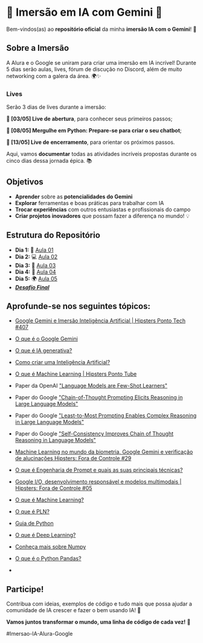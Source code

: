 # 🌟 Imersão em IA com Gemini 🌟

Bem-vindos(as) ao **repositório oficial** da minha **imersão IA com o Gemini**! 🚀

## Sobre a Imersão
A Alura e o Google se uniram para criar uma imersão em IA incrível! Durante 5 dias serão aulas, lives, fórum de discução no Discord, além de muito networking com a galera da área. 🌍✨

### Lives
Serão 3 dias de lives durante a imersão:

**🎥 [03/05] Live de abertura**, para conhecer seus primeiros passos;

**🎥 [08/05] Mergulhe em Python: Prepare-se para criar o seu chatbot**;

**🎥 [13/05] Live de encerramento**, para orientar os próximos passos.


Aqui, vamos **documentar** todas as atividades incríveis propostas durante os cinco dias dessa jornada épica. 📚

## Objetivos
- **Aprender** sobre as **potencialidades do Gemini**
- **Explorar** ferramentas e boas práticas para trabalhar com IA
- **Trocar experiências** com outros entusiastas e profissionais do campo
- **Criar projetos inovadores** que possam fazer a diferença no mundo! 💡

## Estrutura do Repositório
- **Dia 1:** 🧠 [Aula 01](https://www.youtube.com/watch?v=1TQp_g2ScGg)
- **Dia 2:** 💻 [Aula 02](https://www.youtube.com/watch?v=U0U78uwGtLQ)
- **Dia 3:** 🤖 [Aula 03](https://www.youtube.com/watch?v=kk236Kcm_p4)
- **Dia 4:** 🚀 [Aula 04](https://www.youtube.com/watch?v=iwt4bOIHy7s)
- **Dia 5:** 🌍 [Aula 05](https://www.youtube.com/watch?v=Ih64Ad5eots)
- [***Desafio Final***](https://github.com/niltonfelipe/elo_coletivo)
  
## Aprofunde-se nos seguintes tópicos:

- [Google Gemini e Imersão Inteligência Artificial | Hipsters Ponto Tech #407](https://www.hipsters.tech/google-gemini-e-imersao-inteligencia-artificial-hipsters-ponto-tech-407/)
- [O que é o Google Gemini](https://www.alura.com.br/artigos/google-gemini)
- [O que é IA generativa?](https://www.alura.com.br/artigos/inteligencia-artificial-ia-generativa-chatgpt-gpt-midjourney)
- [Como criar uma Inteligência Artificial?](https://www.alura.com.br/artigos/como-criar-inteligencia-artificial-ia)
- [O que é Machine Learning | Hipsters Ponto Tube](https://www.youtube.com/watch?v=Iuz_jc96bQk)
- Paper da OpenAI ["Language Models are Few-Shot Learners"](https://arxiv.org/abs/2005.14165)
- Paper do Google ["Chain-of-Thought Prompting Elicits Reasoning in Large Language Models"](https://arxiv.org/abs/2201.11903)
- Paper do Google ["Least-to-Most Prompting Enables Complex Reasoning in Large Language Models"](https://arxiv.org/abs/2205.10625)
- Paper do Google ["Self-Consistency Improves Chain of Thought Reasoning in Language Models"](https://arxiv.org/abs/2203.11171)
- [Machine Learning no mundo da biometria, Google Gemini e verificação de alucinações Hipsters: Fora de Controle #29](https://www.alura.com.br/podcast/hipsterstech-machine-learning-no-mundo-da-biometria-google-gemini-e-verificacao-de-alucinacoes-hipsters-fora-de-controle-29-a9140)
- [O que é Engenharia de Prompt e quais as suas principais técnicas?](https://www.alura.com.br/artigos/engenharia-prompt#principios-para-a-criacao-de-um-prompt)
- [Google I/O, desenvolvimento responsável e modelos multimodais | Hipsters: Fora de Controle #05](https://www.hipsters.tech/google-i-o-desenvolvimento-responsavel-modelos-multimodais-hipsters-fora-de-controle-05/)
- [O que é Machine Learning?](https://www.alura.com.br/artigos/machine-learning)
- [O que é PLN?](https://www.alura.com.br/artigos/o-que-e-pln)

- [Guia de Python](https://www.alura.com.br/artigos/python)

- [O que é Deep Learning?](https://www.alura.com.br/artigos/deep-learning-deep-fake)

- [Conheça mais sobre Numpy](https://www.alura.com.br/artigos/numpy-computacao-cientifica-com-python)
- [O que é o Python Pandas?](https://www.alura.com.br/artigos/pandas-o-que-e-para-que-serve-como-instalar)
- 
## Participe!
Contribua com ideias, exemplos de código e tudo mais que possa ajudar a comunidade de IA crescer e fazer o bem usando IA! 🌟

**Vamos juntos transformar o mundo, uma linha de código de cada vez!** 💪

#Imersao-IA-Alura-Google
